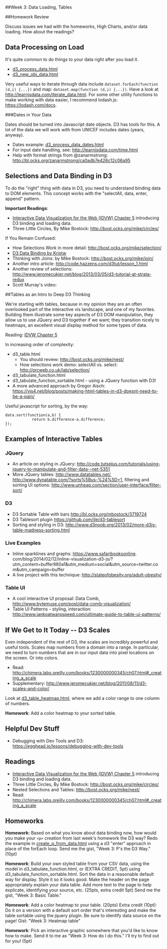 ##Week 3: Data Loading, Tables


##Homework Review

Discuss issues we had with the homeworks, High Charts, and/or data loading.
How about the readings?


## Data Processing on Load

It's quite common to do things to your data right after you load it.

* [d3_process_data.html](d3_process_data.html)
* [d3_new_obj_data.html](d3_new_obj_data.html)

Very useful ways to iterate through data include `dataset.forEach(function (d,i) {...})` and map: `dataset.map(function (d,i) {...})`.  Have a look at http://learnjsdata.com/iterate_data.html.  For some other utility functions to make working with data easier, I recommend lodash.js: https://lodash.com/docs.


###Dates in Your Data

Dates should be turned into Javascript date objects.  D3 has tools for this. A lot of the data we will work with from UNICEF includes dates (years, anyway).

* Dates example: [d3_process_data_dates.html](d3_process_data_dates.html)
* For input date handling, see: http://learnjsdata.com/time.html
* Help with format strings from @zanarmstrong: http://bl.ocks.org/zanarmstrong/ca0adb7e426c12c06a95


## Selections and Data Binding in D3

To do the "right" thing with data in D3, you need to understand binding data to DOM elements.  This concept works with the "selectAll, data, enter, append" pattern.

**Important Readings**:

* [Interactive Data Visualization for the Web (IDVW) Chapter 5](http://chimera.labs.oreilly.com/books/1230000000345/ch05.html) introducing D3 binding and loading data.
* Three Little Circles, By Mike Bostock: http://bost.ocks.org/mike/circles/

If You Remain Confused:

* How Selections Work in more detail: http://bost.ocks.org/mike/selection/
* [D3 Data Binding by Kristw](http://kristw.github.io/d3-data-binding/?utm_content=buffer4c96b&utm_medium=social&utm_source=twitter.com&utm_campaign=buffer)
* Thinking with Joins: by Mike Bostock: http://bost.ocks.org/mike/join/
* Another intro article: http://code.hazzens.com/d3tut/lesson_1.html
* Another review of selections: http://www.jeromecukier.net/blog/2013/03/05/d3-tutorial-at-strata-redux
* Scott Murray's video: 


##Tables as an Intro to Deep D3 Thinking

We're starting with tables, because in my opinion they are an often overlooked part of the interactive vis landscape, and one of my favorites. Building them illustrate some key aspects of D3 DOM manipulation, they allow us to use JQuery and D3 together if we want; they transition nicely to heatmaps, an excellent visual display method for some types of data.

Reading: [IDVW Chapter 5](http://chimera.labs.oreilly.com/books/1230000000345/ch05.html#_binding_data)

In increasing order of complexity:

* d3_table.html
    * You should review: http://bost.ocks.org/mike/nest/
    * How selections work demo: selectAll vs. select: http://prcweb.co.uk/lab/selection/
* d3_tabulate_function.html
* d3_tabulate_function_sortable.html - using a JQuery function with D3!
* A more advanced approach by Gregor Aisch: https://vis4.net/blog/posts/making-html-tables-in-d3-doesnt-need-to-be-a-pain/

Useful javascript for sorting, by the way:

````
data.sort(function(a,b) {
            return b.difference-a.difference;
});
````


## Examples of Interactive Tables

### JQuery

* An article on styling in JQuery: http://code.tutsplus.com/tutorials/using-jquery-to-manipulate-and-filter-data--net-5351
* More JQuery tables: http://www.datatables.net/, http://www.dynatable.com/?sorts%5Bus-%24%5D=1, filtering and sorting UI options: http://www.unheap.com/section/user-interface/filter-sort/

### D3

* D3 Sortable Table with bars http://bl.ocks.org/mbostock/3719724
* D3 Tablesort plugin https://github.com/ile/d3-tablesort
* Sorting and styling in D3: http://www.d3noob.org/2013/02/more-d3js-table-madness-sorting.html

### Live Examples

* Inline sparklines and graphs: https://www.safaribooksonline.
com/blog/2014/02/12/inline-visualization-d3-js/?utm_content=buffer980a1&utm_medium=social&utm_source=twitter.com&utm_campaign=buffer
* A live project with this technique: http://stateofobesity.org/adult-obesity/


### Table UI

* A cool interactive UI proposal: Data Comb, http://www.bytemuse.com/post/data-comb-visualization/
* Table UI Patterns - styling, interaction: http://www.jankoatwarpspeed.com/ultimate-guide-to-table-ui-patterns/


## If We Get to It Today -- D3 Scales

Even independent of the rest of D3, the scales are incredibly powerful and useful tools.  Scales map numbers from a domain into a range. In particular, we need to turn numbers that are in our input data into pixel locations on the screen.  Or into colors.

* Read: http://chimera.labs.oreilly.com/books/1230000000345/ch07.html#_creating_a_scale
* Supplementary: http://www.jeromecukier.net/blog/2011/08/11/d3-scales-and-color/

Look at [d3_table_heatmap.html](d3_table_heatmap.html), where we add a color range to one column of numbers.

**Homework**: Add a color heatmap to your sorted table.


## Helpful Dev Stuff

* Debugging with Dev Tools and D3: https://egghead.io/lessons/debugging-with-dev-tools


## Readings

* [Interactive Data Visualization for the Web (IDVW) Chapter 5](http://chimera.labs.oreilly.com/books/1230000000345/ch05.html) introducing D3 binding and loading data.
* Three Little Circles, By Mike Bostock: http://bost.ocks.org/mike/circles/
* Nested Selections and Tables: http://bost.ocks.org/mike/nest/
* Read: http://chimera.labs.oreilly.com/books/1230000000345/ch07.html#_creating_a_scale


## Homeworks


**Homework:** Based on what you know about data binding now, how would you make your `<p>` creation from last week's homework the D3 way?  Redo the example in [create_p_from_data.html](../Week2/create_p_from_data.html) using a d3 "enter" approach in place of the forEach loop. Send me the gist, "Week 3: P's the D3 Way." (10pt)

**Homework**: Build your own styled table from your CSV data, using the model in d3_tabulate_function.html, or (EXTRA CREDIT, 5pt) using d3_tabulate_function_sortable.html. Sort the data in a reasonable default way for display.  Style it so it looks good. Make the header on the page appropriately explain your data table.  Add more text to the page to help explicate, identifying your source, etc. (25pts, extra credit 5pt)  Send me the gist, "Week 3: Basic Table."

**Homework**: Add a color heatmap to your table. (20pts) Extra credit (10pt): Do it on a version with a default sort order that's interesting and make the table sortable using the jquery plugin.  Be sure to identify data source on the page! Gist: "Week 3: Heatmap table"

**Homework**: Pick an interactive graphic somewhere that you'd like to know how to make. Send it to me as "Week 3: How do I do this."  I'll try to find out for you! (5pt)

